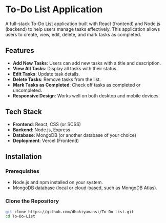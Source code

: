 # To-Do List Application

A full-stack To-Do List application built with React (frontend) and Node.js (backend) to help users manage tasks effectively. This application allows users to create, view, edit, delete, and mark tasks as completed.

## Features

- **Add New Tasks**: Users can add new tasks with a title and description.
- **View All Tasks**: Display all tasks with their status.
- **Edit Tasks**: Update task details.
- **Delete Tasks**: Remove tasks from the list.
- **Mark Tasks as Completed**: Check off tasks as completed or uncompleted.
- **Responsive Design**: Works well on both desktop and mobile devices.

## Tech Stack

- **Frontend**: React, CSS (or SCSS)
- **Backend**: Node.js, Express
- **Database**: MongoDB (or another database of your choice)
- **Deployment**: Vercel (Frontend)

## Installation

### Prerequisites

- Node.js and npm installed on your system.
- MongoDB database (local or cloud-based, such as MongoDB Atlas).

### Clone the Repository

```bash
git clone https://github.com/dhokiyamansi/To-Do-List.git
cd To-Do-List
